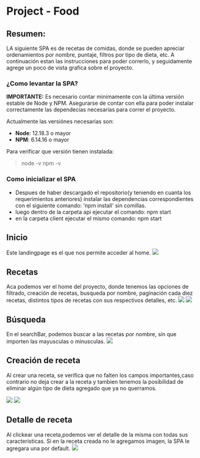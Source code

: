 # Project - Food

## Resumen:
LA siguiente SPA es de recetas de comidas, donde se pueden apreciar ordenamientos por nombre, puntaje, filtros por tipo de dieta, etc. A continuación estan las instrucciones para poder correrlo, y seguidamente agrege un poco de vista grafica sobre el proyecto.

### ¿Como levantar la SPA?

__IMPORTANTE:__ Es necesario contar minimamente con la última versión estable de Node y NPM. Asegurarse de contar con ella para poder instalar correctamente las dependecias necesarias para correr el proyecto.

Actualmente las versiónes necesarias son:

 * __Node__: 12.18.3 o mayor
 * __NPM__: 6.14.16 o mayor

Para verificar que versión tienen instalada:

> node -v
> npm -v

### Como inicializar el SPA

- Despues de haber descargado el repositorio(y teniendo en cuanta los requerimientos anteriores) instalar las dependencias correspondientes con el siguiente comando: 'npm install' sin comillas.
- luego dentro de la carpeta api ejecutar el comando: npm start
- en la carpeta client ejecutar el mismo comando: npm start

## Inicio
Este landingpage es el que nos permite acceder al home.
<img src='https://github.com/Florencia2022/P-I/blob/master/img/landingpage.png'/>

## Recetas
Aca podemos ver el home del proyecto, donde tenemos las opciones de filtrado, creación de recetas, busqueda por nombre, paginación cada diez recetas, distintos tipos de recetas con sus respectivos detalles, etc.
<img src='https://github.com/Florencia2022/P-I/blob/master/img/home1.png'/>
<img src='https://github.com/Florencia2022/P-I/blob/master/img/home2.png'/>


## Búsqueda
En el searchBar, podemos buscar a las recetas por nombre, sin que importen las mayusculas o minusculas.
<img src='https://github.com/Florencia2022/P-I/blob/master/img/searchBar.png'/>


## Creación de receta
Al crear una receta, se verifica que no falten los campos importantes,caso contrario no deja crear a la receta y tambien tenemos la posibilidad de eliminar algún tipo de dieta agregado que ya no querramos.

<img src='https://github.com/Florencia2022/P-I/blob/master/img/createRecipe.png'/>
<img src='https://github.com/Florencia2022/P-I/blob/master/img/recipeCreateClick.png'/>


## Detalle de receta
Al clickear una receta,podemos ver el detalle de la misma con todas sus caracteristicas. Si en la receta creada no le agregamos imagen, la SPA le agregara una por default.
<img src='https://github.com/Florencia2022/P-I/blob/master/img/detailRecipe.png'/>
